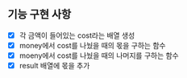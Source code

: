 ## 기능 구현 사항
- [x] 각 금액이 들어있는 cost라는 배열 생성
- [x] money에서 cost를 나눴을 때의 몫을 구하는 함수
- [x] moeny에서 cost를 나눴을 때의 나머지를 구하는 함수
- [x] result 배열에 몫을 추가
